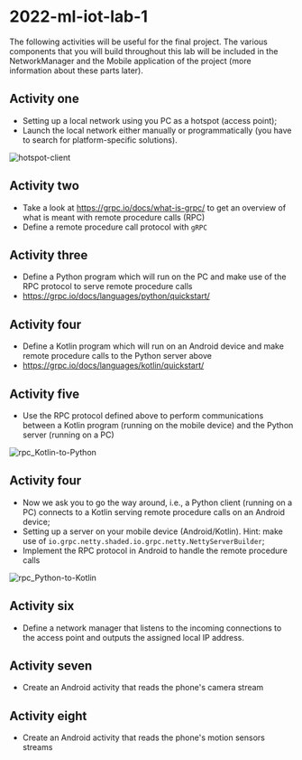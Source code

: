 # 2022-ml-iot-lab-1

The following activities will be useful for the final project. The various components that you will build throughout this lab will be included in the NetworkManager and the Mobile application of the project (more information about these parts later).

## Activity one
* Setting up a local network using you PC as a hotspot (access point);
* Launch the local network either manually or programmatically (you have to search for platform-specific solutions).

![hotspot-client](https://user-images.githubusercontent.com/8298445/144478047-2818168d-828d-4dd1-84c4-48ac4c8ad5e0.png)


## Activity two
* Take a look at https://grpc.io/docs/what-is-grpc/ to get an overview of what is meant with remote procedure calls (RPC)
* Define a remote procedure call protocol with `gRPC`

## Activity three
* Define a Python program which will run on the PC and make use of the RPC protocol to serve remote procedure calls
* https://grpc.io/docs/languages/python/quickstart/

## Activity four
* Define a Kotlin program which will run on an Android device and make remote procedure calls to the Python server above
* https://grpc.io/docs/languages/kotlin/quickstart/


## Activity five
* Use the RPC protocol defined above to perform communications between a Kotlin program (running on the mobile device) and the Python server (running on a PC)

![rpc_Kotlin-to-Python](https://user-images.githubusercontent.com/8298445/144479920-d239c3bb-4667-4e68-83c0-624bb0b986d6.png)



## Activity four
* Now we ask you to go the way around, i.e., a Python client (running on a PC) connects to a Kotlin serving remote procedure calls on an Android device;
* Setting up a server on your mobile device (Android/Kotlin). Hint: make use of `io.grpc.netty.shaded.io.grpc.netty.NettyServerBuilder`;
* Implement the RPC protocol in Android to handle the remote procedure calls

![rpc_Python-to-Kotlin](https://user-images.githubusercontent.com/8298445/144479951-731a0a52-1723-4c85-bec9-2776e619baa0.png)


## Activity six
* Define a network manager that listens to the incoming connections to the access point and outputs the assigned local IP address.

## Activity seven
* Create an Android activity that reads the phone's camera stream

## Activity eight
* Create an Android activity that reads the phone's motion sensors streams
